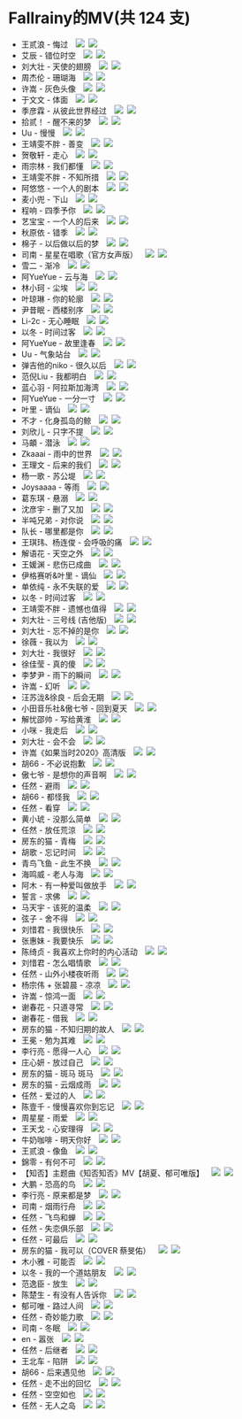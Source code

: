 # Fallrainy的MV(共 124 支)
- 王贰浪 - 悔过&emsp;[![](https://static.dingtalk.com/media/lALPJwKtwnCxTnIUIQ_33_20.png)](http://tools.201992.xyz/m3u8-play.html#https://raw.fastgit.org/nomeqc/my-mv/master/playlist/%E7%8E%8B%E8%B4%B0%E6%B5%AA%20-%20%E6%82%94%E8%BF%87.m3u8)&ensp;[![](https://static.dingtalk.com/media/lALPJxRxO6ipLPsUIQ_33_20.png)](https://raw.githubusercontent.com/nomeqc/my-mv/master/playlist/%E7%8E%8B%E8%B4%B0%E6%B5%AA%20-%20%E6%82%94%E8%BF%87.m3u8)
- 艾辰 - 错位时空&emsp;[![](https://static.dingtalk.com/media/lALPJwKtwnCxTnIUIQ_33_20.png)](http://tools.201992.xyz/m3u8-play.html#https://raw.fastgit.org/nomeqc/my-mv/master/playlist/%E8%89%BE%E8%BE%B0%20-%20%E9%94%99%E4%BD%8D%E6%97%B6%E7%A9%BA.m3u8)&ensp;[![](https://static.dingtalk.com/media/lALPJxRxO6ipLPsUIQ_33_20.png)](https://raw.githubusercontent.com/nomeqc/my-mv/master/playlist/%E8%89%BE%E8%BE%B0%20-%20%E9%94%99%E4%BD%8D%E6%97%B6%E7%A9%BA.m3u8)
- 刘大壮 - 天使的翅膀&emsp;[![](https://static.dingtalk.com/media/lALPJwKtwnCxTnIUIQ_33_20.png)](http://tools.201992.xyz/m3u8-play.html#https://raw.fastgit.org/nomeqc/my-mv/master/playlist/%E5%88%98%E5%A4%A7%E5%A3%AE%20-%20%E5%A4%A9%E4%BD%BF%E7%9A%84%E7%BF%85%E8%86%80.m3u8)&ensp;[![](https://static.dingtalk.com/media/lALPJxRxO6ipLPsUIQ_33_20.png)](https://raw.githubusercontent.com/nomeqc/my-mv/master/playlist/%E5%88%98%E5%A4%A7%E5%A3%AE%20-%20%E5%A4%A9%E4%BD%BF%E7%9A%84%E7%BF%85%E8%86%80.m3u8)
- 周杰伦 - 珊瑚海&emsp;[![](https://static.dingtalk.com/media/lALPJwKtwnCxTnIUIQ_33_20.png)](http://tools.201992.xyz/m3u8-play.html#https://raw.fastgit.org/nomeqc/my-mv/master/playlist/%E5%91%A8%E6%9D%B0%E4%BC%A6%20-%20%E7%8F%8A%E7%91%9A%E6%B5%B7.m3u8)&ensp;[![](https://static.dingtalk.com/media/lALPJxRxO6ipLPsUIQ_33_20.png)](https://raw.githubusercontent.com/nomeqc/my-mv/master/playlist/%E5%91%A8%E6%9D%B0%E4%BC%A6%20-%20%E7%8F%8A%E7%91%9A%E6%B5%B7.m3u8)
- 许嵩 - 灰色头像&emsp;[![](https://static.dingtalk.com/media/lALPJwKtwnCxTnIUIQ_33_20.png)](http://tools.201992.xyz/m3u8-play.html#https://raw.fastgit.org/nomeqc/my-mv/master/playlist/%E8%AE%B8%E5%B5%A9%20-%20%E7%81%B0%E8%89%B2%E5%A4%B4%E5%83%8F.m3u8)&ensp;[![](https://static.dingtalk.com/media/lALPJxRxO6ipLPsUIQ_33_20.png)](https://raw.githubusercontent.com/nomeqc/my-mv/master/playlist/%E8%AE%B8%E5%B5%A9%20-%20%E7%81%B0%E8%89%B2%E5%A4%B4%E5%83%8F.m3u8)
- 于文文 - 体面&emsp;[![](https://static.dingtalk.com/media/lALPJwKtwnCxTnIUIQ_33_20.png)](http://tools.201992.xyz/m3u8-play.html#https://raw.fastgit.org/nomeqc/my-mv/master/playlist/%E4%BA%8E%E6%96%87%E6%96%87%20-%20%E4%BD%93%E9%9D%A2.m3u8)&ensp;[![](https://static.dingtalk.com/media/lALPJxRxO6ipLPsUIQ_33_20.png)](https://raw.githubusercontent.com/nomeqc/my-mv/master/playlist/%E4%BA%8E%E6%96%87%E6%96%87%20-%20%E4%BD%93%E9%9D%A2.m3u8)
- 季彦霖 - 从彼此世界经过&emsp;[![](https://static.dingtalk.com/media/lALPJwKtwnCxTnIUIQ_33_20.png)](http://tools.201992.xyz/m3u8-play.html#https://raw.fastgit.org/nomeqc/my-mv/master/playlist/%E5%AD%A3%E5%BD%A6%E9%9C%96%20-%20%E4%BB%8E%E5%BD%BC%E6%AD%A4%E4%B8%96%E7%95%8C%E7%BB%8F%E8%BF%87.m3u8)&ensp;[![](https://static.dingtalk.com/media/lALPJxRxO6ipLPsUIQ_33_20.png)](https://raw.githubusercontent.com/nomeqc/my-mv/master/playlist/%E5%AD%A3%E5%BD%A6%E9%9C%96%20-%20%E4%BB%8E%E5%BD%BC%E6%AD%A4%E4%B8%96%E7%95%8C%E7%BB%8F%E8%BF%87.m3u8)
- 拾贰！ - 醒不来的梦&emsp;[![](https://static.dingtalk.com/media/lALPJwKtwnCxTnIUIQ_33_20.png)](http://tools.201992.xyz/m3u8-play.html#https://raw.fastgit.org/nomeqc/my-mv/master/playlist/%E6%8B%BE%E8%B4%B0%EF%BC%81%20-%20%E9%86%92%E4%B8%8D%E6%9D%A5%E7%9A%84%E6%A2%A6.m3u8)&ensp;[![](https://static.dingtalk.com/media/lALPJxRxO6ipLPsUIQ_33_20.png)](https://raw.githubusercontent.com/nomeqc/my-mv/master/playlist/%E6%8B%BE%E8%B4%B0%EF%BC%81%20-%20%E9%86%92%E4%B8%8D%E6%9D%A5%E7%9A%84%E6%A2%A6.m3u8)
- Uu - 慢慢&emsp;[![](https://static.dingtalk.com/media/lALPJwKtwnCxTnIUIQ_33_20.png)](http://tools.201992.xyz/m3u8-play.html#https://raw.fastgit.org/nomeqc/my-mv/master/playlist/Uu%20-%20%E6%85%A2%E6%85%A2.m3u8)&ensp;[![](https://static.dingtalk.com/media/lALPJxRxO6ipLPsUIQ_33_20.png)](https://raw.githubusercontent.com/nomeqc/my-mv/master/playlist/Uu%20-%20%E6%85%A2%E6%85%A2.m3u8)
- 王靖雯不胖 - 善变&emsp;[![](https://static.dingtalk.com/media/lALPJwKtwnCxTnIUIQ_33_20.png)](http://tools.201992.xyz/m3u8-play.html#https://raw.fastgit.org/nomeqc/my-mv/master/playlist/%E7%8E%8B%E9%9D%96%E9%9B%AF%E4%B8%8D%E8%83%96%20-%20%E5%96%84%E5%8F%98.m3u8)&ensp;[![](https://static.dingtalk.com/media/lALPJxRxO6ipLPsUIQ_33_20.png)](https://raw.githubusercontent.com/nomeqc/my-mv/master/playlist/%E7%8E%8B%E9%9D%96%E9%9B%AF%E4%B8%8D%E8%83%96%20-%20%E5%96%84%E5%8F%98.m3u8)
- 贺敬轩 - 走心&emsp;[![](https://static.dingtalk.com/media/lALPJwKtwnCxTnIUIQ_33_20.png)](http://tools.201992.xyz/m3u8-play.html#https://raw.fastgit.org/nomeqc/my-mv/master/playlist/%E8%B4%BA%E6%95%AC%E8%BD%A9%20-%20%E8%B5%B0%E5%BF%83.m3u8)&ensp;[![](https://static.dingtalk.com/media/lALPJxRxO6ipLPsUIQ_33_20.png)](https://raw.githubusercontent.com/nomeqc/my-mv/master/playlist/%E8%B4%BA%E6%95%AC%E8%BD%A9%20-%20%E8%B5%B0%E5%BF%83.m3u8)
- 雨宗林 - 我们都懂&emsp;[![](https://static.dingtalk.com/media/lALPJwKtwnCxTnIUIQ_33_20.png)](http://tools.201992.xyz/m3u8-play.html#https://raw.fastgit.org/nomeqc/my-mv/master/playlist/%E9%9B%A8%E5%AE%97%E6%9E%97%20-%20%E6%88%91%E4%BB%AC%E9%83%BD%E6%87%82.m3u8)&ensp;[![](https://static.dingtalk.com/media/lALPJxRxO6ipLPsUIQ_33_20.png)](https://raw.githubusercontent.com/nomeqc/my-mv/master/playlist/%E9%9B%A8%E5%AE%97%E6%9E%97%20-%20%E6%88%91%E4%BB%AC%E9%83%BD%E6%87%82.m3u8)
- 王靖雯不胖 - 不知所措&emsp;[![](https://static.dingtalk.com/media/lALPJwKtwnCxTnIUIQ_33_20.png)](http://tools.201992.xyz/m3u8-play.html#https://raw.fastgit.org/nomeqc/my-mv/master/playlist/%E7%8E%8B%E9%9D%96%E9%9B%AF%E4%B8%8D%E8%83%96%20-%20%E4%B8%8D%E7%9F%A5%E6%89%80%E6%8E%AA.m3u8)&ensp;[![](https://static.dingtalk.com/media/lALPJxRxO6ipLPsUIQ_33_20.png)](https://raw.githubusercontent.com/nomeqc/my-mv/master/playlist/%E7%8E%8B%E9%9D%96%E9%9B%AF%E4%B8%8D%E8%83%96%20-%20%E4%B8%8D%E7%9F%A5%E6%89%80%E6%8E%AA.m3u8)
- 阿悠悠 - 一个人的剧本&emsp;[![](https://static.dingtalk.com/media/lALPJwKtwnCxTnIUIQ_33_20.png)](http://tools.201992.xyz/m3u8-play.html#https://raw.fastgit.org/nomeqc/my-mv/master/playlist/%E9%98%BF%E6%82%A0%E6%82%A0%20-%20%E4%B8%80%E4%B8%AA%E4%BA%BA%E7%9A%84%E5%89%A7%E6%9C%AC.m3u8)&ensp;[![](https://static.dingtalk.com/media/lALPJxRxO6ipLPsUIQ_33_20.png)](https://raw.githubusercontent.com/nomeqc/my-mv/master/playlist/%E9%98%BF%E6%82%A0%E6%82%A0%20-%20%E4%B8%80%E4%B8%AA%E4%BA%BA%E7%9A%84%E5%89%A7%E6%9C%AC.m3u8)
- 麦小兜 - 下山&emsp;[![](https://static.dingtalk.com/media/lALPJwKtwnCxTnIUIQ_33_20.png)](http://tools.201992.xyz/m3u8-play.html#https://raw.fastgit.org/nomeqc/my-mv/master/playlist/%E9%BA%A6%E5%B0%8F%E5%85%9C%20-%20%E4%B8%8B%E5%B1%B1.m3u8)&ensp;[![](https://static.dingtalk.com/media/lALPJxRxO6ipLPsUIQ_33_20.png)](https://raw.githubusercontent.com/nomeqc/my-mv/master/playlist/%E9%BA%A6%E5%B0%8F%E5%85%9C%20-%20%E4%B8%8B%E5%B1%B1.m3u8)
- 程响 - 四季予你&emsp;[![](https://static.dingtalk.com/media/lALPJwKtwnCxTnIUIQ_33_20.png)](http://tools.201992.xyz/m3u8-play.html#https://raw.fastgit.org/nomeqc/my-mv/master/playlist/%E7%A8%8B%E5%93%8D%20-%20%E5%9B%9B%E5%AD%A3%E4%BA%88%E4%BD%A0.m3u8)&ensp;[![](https://static.dingtalk.com/media/lALPJxRxO6ipLPsUIQ_33_20.png)](https://raw.githubusercontent.com/nomeqc/my-mv/master/playlist/%E7%A8%8B%E5%93%8D%20-%20%E5%9B%9B%E5%AD%A3%E4%BA%88%E4%BD%A0.m3u8)
- 艺宝宝 - 一个人的后来&emsp;[![](https://static.dingtalk.com/media/lALPJwKtwnCxTnIUIQ_33_20.png)](http://tools.201992.xyz/m3u8-play.html#https://raw.fastgit.org/nomeqc/my-mv/master/playlist/%E8%89%BA%E5%AE%9D%E5%AE%9D%20-%20%E4%B8%80%E4%B8%AA%E4%BA%BA%E7%9A%84%E5%90%8E%E6%9D%A5.m3u8)&ensp;[![](https://static.dingtalk.com/media/lALPJxRxO6ipLPsUIQ_33_20.png)](https://raw.githubusercontent.com/nomeqc/my-mv/master/playlist/%E8%89%BA%E5%AE%9D%E5%AE%9D%20-%20%E4%B8%80%E4%B8%AA%E4%BA%BA%E7%9A%84%E5%90%8E%E6%9D%A5.m3u8)
- 秋原依 - 错季&emsp;[![](https://static.dingtalk.com/media/lALPJwKtwnCxTnIUIQ_33_20.png)](http://tools.201992.xyz/m3u8-play.html#https://raw.fastgit.org/nomeqc/my-mv/master/playlist/%E7%A7%8B%E5%8E%9F%E4%BE%9D%20-%20%E9%94%99%E5%AD%A3.m3u8)&ensp;[![](https://static.dingtalk.com/media/lALPJxRxO6ipLPsUIQ_33_20.png)](https://raw.githubusercontent.com/nomeqc/my-mv/master/playlist/%E7%A7%8B%E5%8E%9F%E4%BE%9D%20-%20%E9%94%99%E5%AD%A3.m3u8)
- 棉子 - 以后做以后的梦&emsp;[![](https://static.dingtalk.com/media/lALPJwKtwnCxTnIUIQ_33_20.png)](http://tools.201992.xyz/m3u8-play.html#https://raw.fastgit.org/nomeqc/my-mv/master/playlist/%E6%A3%89%E5%AD%90%20-%20%E4%BB%A5%E5%90%8E%E5%81%9A%E4%BB%A5%E5%90%8E%E7%9A%84%E6%A2%A6.m3u8)&ensp;[![](https://static.dingtalk.com/media/lALPJxRxO6ipLPsUIQ_33_20.png)](https://raw.githubusercontent.com/nomeqc/my-mv/master/playlist/%E6%A3%89%E5%AD%90%20-%20%E4%BB%A5%E5%90%8E%E5%81%9A%E4%BB%A5%E5%90%8E%E7%9A%84%E6%A2%A6.m3u8)
- 司南 - 星星在唱歌（官方女声版）&emsp;[![](https://static.dingtalk.com/media/lALPJwKtwnCxTnIUIQ_33_20.png)](http://tools.201992.xyz/m3u8-play.html#https://raw.fastgit.org/nomeqc/my-mv/master/playlist/%E5%8F%B8%E5%8D%97%20-%20%E6%98%9F%E6%98%9F%E5%9C%A8%E5%94%B1%E6%AD%8C%EF%BC%88%E5%AE%98%E6%96%B9%E5%A5%B3%E5%A3%B0%E7%89%88%EF%BC%89.m3u8)&ensp;[![](https://static.dingtalk.com/media/lALPJxRxO6ipLPsUIQ_33_20.png)](https://raw.githubusercontent.com/nomeqc/my-mv/master/playlist/%E5%8F%B8%E5%8D%97%20-%20%E6%98%9F%E6%98%9F%E5%9C%A8%E5%94%B1%E6%AD%8C%EF%BC%88%E5%AE%98%E6%96%B9%E5%A5%B3%E5%A3%B0%E7%89%88%EF%BC%89.m3u8)
- 雪二 - 渐冷&emsp;[![](https://static.dingtalk.com/media/lALPJwKtwnCxTnIUIQ_33_20.png)](http://tools.201992.xyz/m3u8-play.html#https://raw.fastgit.org/nomeqc/my-mv/master/playlist/%E9%9B%AA%E4%BA%8C%20-%20%E6%B8%90%E5%86%B7.m3u8)&ensp;[![](https://static.dingtalk.com/media/lALPJxRxO6ipLPsUIQ_33_20.png)](https://raw.githubusercontent.com/nomeqc/my-mv/master/playlist/%E9%9B%AA%E4%BA%8C%20-%20%E6%B8%90%E5%86%B7.m3u8)
- 阿YueYue - 云与海&emsp;[![](https://static.dingtalk.com/media/lALPJwKtwnCxTnIUIQ_33_20.png)](http://tools.201992.xyz/m3u8-play.html#https://raw.fastgit.org/nomeqc/my-mv/master/playlist/%E9%98%BFYueYue%20-%20%E4%BA%91%E4%B8%8E%E6%B5%B7.m3u8)&ensp;[![](https://static.dingtalk.com/media/lALPJxRxO6ipLPsUIQ_33_20.png)](https://raw.githubusercontent.com/nomeqc/my-mv/master/playlist/%E9%98%BFYueYue%20-%20%E4%BA%91%E4%B8%8E%E6%B5%B7.m3u8)
- 林小珂 - 尘埃&emsp;[![](https://static.dingtalk.com/media/lALPJwKtwnCxTnIUIQ_33_20.png)](http://tools.201992.xyz/m3u8-play.html#https://raw.fastgit.org/nomeqc/my-mv/master/playlist/%E6%9E%97%E5%B0%8F%E7%8F%82%20-%20%E5%B0%98%E5%9F%83.m3u8)&ensp;[![](https://static.dingtalk.com/media/lALPJxRxO6ipLPsUIQ_33_20.png)](https://raw.githubusercontent.com/nomeqc/my-mv/master/playlist/%E6%9E%97%E5%B0%8F%E7%8F%82%20-%20%E5%B0%98%E5%9F%83.m3u8)
- 叶琼琳 - 你的轮廓&emsp;[![](https://static.dingtalk.com/media/lALPJwKtwnCxTnIUIQ_33_20.png)](http://tools.201992.xyz/m3u8-play.html#https://raw.fastgit.org/nomeqc/my-mv/master/playlist/%E5%8F%B6%E7%90%BC%E7%90%B3%20-%20%E4%BD%A0%E7%9A%84%E8%BD%AE%E5%BB%93.m3u8)&ensp;[![](https://static.dingtalk.com/media/lALPJxRxO6ipLPsUIQ_33_20.png)](https://raw.githubusercontent.com/nomeqc/my-mv/master/playlist/%E5%8F%B6%E7%90%BC%E7%90%B3%20-%20%E4%BD%A0%E7%9A%84%E8%BD%AE%E5%BB%93.m3u8)
- 尹昔眠 - 西楼别序&emsp;[![](https://static.dingtalk.com/media/lALPJwKtwnCxTnIUIQ_33_20.png)](http://tools.201992.xyz/m3u8-play.html#https://raw.fastgit.org/nomeqc/my-mv/master/playlist/%E5%B0%B9%E6%98%94%E7%9C%A0%20-%20%E8%A5%BF%E6%A5%BC%E5%88%AB%E5%BA%8F.m3u8)&ensp;[![](https://static.dingtalk.com/media/lALPJxRxO6ipLPsUIQ_33_20.png)](https://raw.githubusercontent.com/nomeqc/my-mv/master/playlist/%E5%B0%B9%E6%98%94%E7%9C%A0%20-%20%E8%A5%BF%E6%A5%BC%E5%88%AB%E5%BA%8F.m3u8)
- Li-2c - 无心睡眠&emsp;[![](https://static.dingtalk.com/media/lALPJwKtwnCxTnIUIQ_33_20.png)](http://tools.201992.xyz/m3u8-play.html#https://raw.fastgit.org/nomeqc/my-mv/master/playlist/Li-2c%20-%20%E6%97%A0%E5%BF%83%E7%9D%A1%E7%9C%A0.m3u8)&ensp;[![](https://static.dingtalk.com/media/lALPJxRxO6ipLPsUIQ_33_20.png)](https://raw.githubusercontent.com/nomeqc/my-mv/master/playlist/Li-2c%20-%20%E6%97%A0%E5%BF%83%E7%9D%A1%E7%9C%A0.m3u8)
- 以冬 - 时间过客&emsp;[![](https://static.dingtalk.com/media/lALPJwKtwnCxTnIUIQ_33_20.png)](http://tools.201992.xyz/m3u8-play.html#https://raw.fastgit.org/nomeqc/my-mv/master/playlist/%E4%BB%A5%E5%86%AC%20-%20%E6%97%B6%E9%97%B4%E8%BF%87%E5%AE%A2.m3u8)&ensp;[![](https://static.dingtalk.com/media/lALPJxRxO6ipLPsUIQ_33_20.png)](https://raw.githubusercontent.com/nomeqc/my-mv/master/playlist/%E4%BB%A5%E5%86%AC%20-%20%E6%97%B6%E9%97%B4%E8%BF%87%E5%AE%A2.m3u8)
- 阿YueYue - 故里逢春&emsp;[![](https://static.dingtalk.com/media/lALPJwKtwnCxTnIUIQ_33_20.png)](http://tools.201992.xyz/m3u8-play.html#https://raw.fastgit.org/nomeqc/my-mv/master/playlist/%E9%98%BFYueYue%20-%20%E6%95%85%E9%87%8C%E9%80%A2%E6%98%A5.m3u8)&ensp;[![](https://static.dingtalk.com/media/lALPJxRxO6ipLPsUIQ_33_20.png)](https://raw.githubusercontent.com/nomeqc/my-mv/master/playlist/%E9%98%BFYueYue%20-%20%E6%95%85%E9%87%8C%E9%80%A2%E6%98%A5.m3u8)
- Uu - 气象站台&emsp;[![](https://static.dingtalk.com/media/lALPJwKtwnCxTnIUIQ_33_20.png)](http://tools.201992.xyz/m3u8-play.html#https://raw.fastgit.org/nomeqc/my-mv/master/playlist/Uu%20-%20%E6%B0%94%E8%B1%A1%E7%AB%99%E5%8F%B0.m3u8)&ensp;[![](https://static.dingtalk.com/media/lALPJxRxO6ipLPsUIQ_33_20.png)](https://raw.githubusercontent.com/nomeqc/my-mv/master/playlist/Uu%20-%20%E6%B0%94%E8%B1%A1%E7%AB%99%E5%8F%B0.m3u8)
- 弹吉他的niko - 很久以后&emsp;[![](https://static.dingtalk.com/media/lALPJwKtwnCxTnIUIQ_33_20.png)](http://tools.201992.xyz/m3u8-play.html#https://raw.fastgit.org/nomeqc/my-mv/master/playlist/%E5%BC%B9%E5%90%89%E4%BB%96%E7%9A%84niko%20-%20%E5%BE%88%E4%B9%85%E4%BB%A5%E5%90%8E.m3u8)&ensp;[![](https://static.dingtalk.com/media/lALPJxRxO6ipLPsUIQ_33_20.png)](https://raw.githubusercontent.com/nomeqc/my-mv/master/playlist/%E5%BC%B9%E5%90%89%E4%BB%96%E7%9A%84niko%20-%20%E5%BE%88%E4%B9%85%E4%BB%A5%E5%90%8E.m3u8)
- 范倪Liu - 我都明白&emsp;[![](https://static.dingtalk.com/media/lALPJwKtwnCxTnIUIQ_33_20.png)](http://tools.201992.xyz/m3u8-play.html#https://raw.fastgit.org/nomeqc/my-mv/master/playlist/%E8%8C%83%E5%80%AALiu%20-%20%E6%88%91%E9%83%BD%E6%98%8E%E7%99%BD.m3u8)&ensp;[![](https://static.dingtalk.com/media/lALPJxRxO6ipLPsUIQ_33_20.png)](https://raw.githubusercontent.com/nomeqc/my-mv/master/playlist/%E8%8C%83%E5%80%AALiu%20-%20%E6%88%91%E9%83%BD%E6%98%8E%E7%99%BD.m3u8)
- 蓝心羽 - 阿拉斯加海湾&emsp;[![](https://static.dingtalk.com/media/lALPJwKtwnCxTnIUIQ_33_20.png)](http://tools.201992.xyz/m3u8-play.html#https://raw.fastgit.org/nomeqc/my-mv/master/playlist/%E8%93%9D%E5%BF%83%E7%BE%BD%20-%20%E9%98%BF%E6%8B%89%E6%96%AF%E5%8A%A0%E6%B5%B7%E6%B9%BE.m3u8)&ensp;[![](https://static.dingtalk.com/media/lALPJxRxO6ipLPsUIQ_33_20.png)](https://raw.githubusercontent.com/nomeqc/my-mv/master/playlist/%E8%93%9D%E5%BF%83%E7%BE%BD%20-%20%E9%98%BF%E6%8B%89%E6%96%AF%E5%8A%A0%E6%B5%B7%E6%B9%BE.m3u8)
- 阿YueYue - 一分一寸&emsp;[![](https://static.dingtalk.com/media/lALPJwKtwnCxTnIUIQ_33_20.png)](http://tools.201992.xyz/m3u8-play.html#https://raw.fastgit.org/nomeqc/my-mv/master/playlist/%E9%98%BFYueYue%20-%20%E4%B8%80%E5%88%86%E4%B8%80%E5%AF%B8.m3u8)&ensp;[![](https://static.dingtalk.com/media/lALPJxRxO6ipLPsUIQ_33_20.png)](https://raw.githubusercontent.com/nomeqc/my-mv/master/playlist/%E9%98%BFYueYue%20-%20%E4%B8%80%E5%88%86%E4%B8%80%E5%AF%B8.m3u8)
- 叶里 - 谪仙&emsp;[![](https://static.dingtalk.com/media/lALPJwKtwnCxTnIUIQ_33_20.png)](http://tools.201992.xyz/m3u8-play.html#https://raw.fastgit.org/nomeqc/my-mv/master/playlist/%E5%8F%B6%E9%87%8C%20-%20%E8%B0%AA%E4%BB%99.m3u8)&ensp;[![](https://static.dingtalk.com/media/lALPJxRxO6ipLPsUIQ_33_20.png)](https://raw.githubusercontent.com/nomeqc/my-mv/master/playlist/%E5%8F%B6%E9%87%8C%20-%20%E8%B0%AA%E4%BB%99.m3u8)
- 不才 - 化身孤岛的鲸&emsp;[![](https://static.dingtalk.com/media/lALPJwKtwnCxTnIUIQ_33_20.png)](http://tools.201992.xyz/m3u8-play.html#https://raw.fastgit.org/nomeqc/my-mv/master/playlist/%E4%B8%8D%E6%89%8D%20-%20%E5%8C%96%E8%BA%AB%E5%AD%A4%E5%B2%9B%E7%9A%84%E9%B2%B8.m3u8)&ensp;[![](https://static.dingtalk.com/media/lALPJxRxO6ipLPsUIQ_33_20.png)](https://raw.githubusercontent.com/nomeqc/my-mv/master/playlist/%E4%B8%8D%E6%89%8D%20-%20%E5%8C%96%E8%BA%AB%E5%AD%A4%E5%B2%9B%E7%9A%84%E9%B2%B8.m3u8)
- 刘欣儿 - 只字不提&emsp;[![](https://static.dingtalk.com/media/lALPJwKtwnCxTnIUIQ_33_20.png)](http://tools.201992.xyz/m3u8-play.html#https://raw.fastgit.org/nomeqc/my-mv/master/playlist/%E5%88%98%E6%AC%A3%E5%84%BF%20-%20%E5%8F%AA%E5%AD%97%E4%B8%8D%E6%8F%90.m3u8)&ensp;[![](https://static.dingtalk.com/media/lALPJxRxO6ipLPsUIQ_33_20.png)](https://raw.githubusercontent.com/nomeqc/my-mv/master/playlist/%E5%88%98%E6%AC%A3%E5%84%BF%20-%20%E5%8F%AA%E5%AD%97%E4%B8%8D%E6%8F%90.m3u8)
- 马頔 - 潜泳&emsp;[![](https://static.dingtalk.com/media/lALPJwKtwnCxTnIUIQ_33_20.png)](http://tools.201992.xyz/m3u8-play.html#https://raw.fastgit.org/nomeqc/my-mv/master/playlist/%E9%A9%AC%E9%A0%94%20-%20%E6%BD%9C%E6%B3%B3.m3u8)&ensp;[![](https://static.dingtalk.com/media/lALPJxRxO6ipLPsUIQ_33_20.png)](https://raw.githubusercontent.com/nomeqc/my-mv/master/playlist/%E9%A9%AC%E9%A0%94%20-%20%E6%BD%9C%E6%B3%B3.m3u8)
- Zkaaai - 雨中的世界&emsp;[![](https://static.dingtalk.com/media/lALPJwKtwnCxTnIUIQ_33_20.png)](http://tools.201992.xyz/m3u8-play.html#https://raw.fastgit.org/nomeqc/my-mv/master/playlist/Zkaaai%20-%20%E9%9B%A8%E4%B8%AD%E7%9A%84%E4%B8%96%E7%95%8C.m3u8)&ensp;[![](https://static.dingtalk.com/media/lALPJxRxO6ipLPsUIQ_33_20.png)](https://raw.githubusercontent.com/nomeqc/my-mv/master/playlist/Zkaaai%20-%20%E9%9B%A8%E4%B8%AD%E7%9A%84%E4%B8%96%E7%95%8C.m3u8)
- 王理文 - 后来的我们&emsp;[![](https://static.dingtalk.com/media/lALPJwKtwnCxTnIUIQ_33_20.png)](http://tools.201992.xyz/m3u8-play.html#https://raw.fastgit.org/nomeqc/my-mv/master/playlist/%E7%8E%8B%E7%90%86%E6%96%87%20-%20%E5%90%8E%E6%9D%A5%E7%9A%84%E6%88%91%E4%BB%AC.m3u8)&ensp;[![](https://static.dingtalk.com/media/lALPJxRxO6ipLPsUIQ_33_20.png)](https://raw.githubusercontent.com/nomeqc/my-mv/master/playlist/%E7%8E%8B%E7%90%86%E6%96%87%20-%20%E5%90%8E%E6%9D%A5%E7%9A%84%E6%88%91%E4%BB%AC.m3u8)
- 杨一歌 - 苏公堤&emsp;[![](https://static.dingtalk.com/media/lALPJwKtwnCxTnIUIQ_33_20.png)](http://tools.201992.xyz/m3u8-play.html#https://raw.fastgit.org/nomeqc/my-mv/master/playlist/%E6%9D%A8%E4%B8%80%E6%AD%8C%20-%20%E8%8B%8F%E5%85%AC%E5%A0%A4.m3u8)&ensp;[![](https://static.dingtalk.com/media/lALPJxRxO6ipLPsUIQ_33_20.png)](https://raw.githubusercontent.com/nomeqc/my-mv/master/playlist/%E6%9D%A8%E4%B8%80%E6%AD%8C%20-%20%E8%8B%8F%E5%85%AC%E5%A0%A4.m3u8)
- Joysaaaa - 等雨&emsp;[![](https://static.dingtalk.com/media/lALPJwKtwnCxTnIUIQ_33_20.png)](http://tools.201992.xyz/m3u8-play.html#https://raw.fastgit.org/nomeqc/my-mv/master/playlist/Joysaaaa%20-%20%E7%AD%89%E9%9B%A8.m3u8)&ensp;[![](https://static.dingtalk.com/media/lALPJxRxO6ipLPsUIQ_33_20.png)](https://raw.githubusercontent.com/nomeqc/my-mv/master/playlist/Joysaaaa%20-%20%E7%AD%89%E9%9B%A8.m3u8)
- 葛东琪 - 悬溺&emsp;[![](https://static.dingtalk.com/media/lALPJwKtwnCxTnIUIQ_33_20.png)](http://tools.201992.xyz/m3u8-play.html#https://raw.fastgit.org/nomeqc/my-mv/master/playlist/%E8%91%9B%E4%B8%9C%E7%90%AA%20-%20%E6%82%AC%E6%BA%BA.m3u8)&ensp;[![](https://static.dingtalk.com/media/lALPJxRxO6ipLPsUIQ_33_20.png)](https://raw.githubusercontent.com/nomeqc/my-mv/master/playlist/%E8%91%9B%E4%B8%9C%E7%90%AA%20-%20%E6%82%AC%E6%BA%BA.m3u8)
- 沈彦宇 - 删了又加&emsp;[![](https://static.dingtalk.com/media/lALPJwKtwnCxTnIUIQ_33_20.png)](http://tools.201992.xyz/m3u8-play.html#https://raw.fastgit.org/nomeqc/my-mv/master/playlist/%E6%B2%88%E5%BD%A6%E5%AE%87%20-%20%E5%88%A0%E4%BA%86%E5%8F%88%E5%8A%A0.m3u8)&ensp;[![](https://static.dingtalk.com/media/lALPJxRxO6ipLPsUIQ_33_20.png)](https://raw.githubusercontent.com/nomeqc/my-mv/master/playlist/%E6%B2%88%E5%BD%A6%E5%AE%87%20-%20%E5%88%A0%E4%BA%86%E5%8F%88%E5%8A%A0.m3u8)
- 半吨兄弟 - 对你说&emsp;[![](https://static.dingtalk.com/media/lALPJwKtwnCxTnIUIQ_33_20.png)](http://tools.201992.xyz/m3u8-play.html#https://raw.fastgit.org/nomeqc/my-mv/master/playlist/%E5%8D%8A%E5%90%A8%E5%85%84%E5%BC%9F%20-%20%E5%AF%B9%E4%BD%A0%E8%AF%B4.m3u8)&ensp;[![](https://static.dingtalk.com/media/lALPJxRxO6ipLPsUIQ_33_20.png)](https://raw.githubusercontent.com/nomeqc/my-mv/master/playlist/%E5%8D%8A%E5%90%A8%E5%85%84%E5%BC%9F%20-%20%E5%AF%B9%E4%BD%A0%E8%AF%B4.m3u8)
- 队长 - 哪里都是你&emsp;[![](https://static.dingtalk.com/media/lALPJwKtwnCxTnIUIQ_33_20.png)](http://tools.201992.xyz/m3u8-play.html#https://raw.fastgit.org/nomeqc/my-mv/master/playlist/%E9%98%9F%E9%95%BF%20-%20%E5%93%AA%E9%87%8C%E9%83%BD%E6%98%AF%E4%BD%A0.m3u8)&ensp;[![](https://static.dingtalk.com/media/lALPJxRxO6ipLPsUIQ_33_20.png)](https://raw.githubusercontent.com/nomeqc/my-mv/master/playlist/%E9%98%9F%E9%95%BF%20-%20%E5%93%AA%E9%87%8C%E9%83%BD%E6%98%AF%E4%BD%A0.m3u8)
- 王琪玮、杨连俊 - 会呼吸的痛&emsp;[![](https://static.dingtalk.com/media/lALPJwKtwnCxTnIUIQ_33_20.png)](http://tools.201992.xyz/m3u8-play.html#https://raw.fastgit.org/nomeqc/my-mv/master/playlist/%E7%8E%8B%E7%90%AA%E7%8E%AE%E3%80%81%E6%9D%A8%E8%BF%9E%E4%BF%8A%20-%20%E4%BC%9A%E5%91%BC%E5%90%B8%E7%9A%84%E7%97%9B.m3u8)&ensp;[![](https://static.dingtalk.com/media/lALPJxRxO6ipLPsUIQ_33_20.png)](https://raw.githubusercontent.com/nomeqc/my-mv/master/playlist/%E7%8E%8B%E7%90%AA%E7%8E%AE%E3%80%81%E6%9D%A8%E8%BF%9E%E4%BF%8A%20-%20%E4%BC%9A%E5%91%BC%E5%90%B8%E7%9A%84%E7%97%9B.m3u8)
- 解语花 - 天空之外&emsp;[![](https://static.dingtalk.com/media/lALPJwKtwnCxTnIUIQ_33_20.png)](http://tools.201992.xyz/m3u8-play.html#https://raw.fastgit.org/nomeqc/my-mv/master/playlist/%E8%A7%A3%E8%AF%AD%E8%8A%B1%20-%20%E5%A4%A9%E7%A9%BA%E4%B9%8B%E5%A4%96.m3u8)&ensp;[![](https://static.dingtalk.com/media/lALPJxRxO6ipLPsUIQ_33_20.png)](https://raw.githubusercontent.com/nomeqc/my-mv/master/playlist/%E8%A7%A3%E8%AF%AD%E8%8A%B1%20-%20%E5%A4%A9%E7%A9%BA%E4%B9%8B%E5%A4%96.m3u8)
- 王媛渊 - 悲伤已成曲&emsp;[![](https://static.dingtalk.com/media/lALPJwKtwnCxTnIUIQ_33_20.png)](http://tools.201992.xyz/m3u8-play.html#https://raw.fastgit.org/nomeqc/my-mv/master/playlist/%E7%8E%8B%E5%AA%9B%E6%B8%8A%20-%20%E6%82%B2%E4%BC%A4%E5%B7%B2%E6%88%90%E6%9B%B2.m3u8)&ensp;[![](https://static.dingtalk.com/media/lALPJxRxO6ipLPsUIQ_33_20.png)](https://raw.githubusercontent.com/nomeqc/my-mv/master/playlist/%E7%8E%8B%E5%AA%9B%E6%B8%8A%20-%20%E6%82%B2%E4%BC%A4%E5%B7%B2%E6%88%90%E6%9B%B2.m3u8)
- 伊格赛听&叶里 - 谪仙&emsp;[![](https://static.dingtalk.com/media/lALPJwKtwnCxTnIUIQ_33_20.png)](http://tools.201992.xyz/m3u8-play.html#https://raw.fastgit.org/nomeqc/my-mv/master/playlist/%E4%BC%8A%E6%A0%BC%E8%B5%9B%E5%90%AC&%E5%8F%B6%E9%87%8C%20-%20%E8%B0%AA%E4%BB%99.m3u8)&ensp;[![](https://static.dingtalk.com/media/lALPJxRxO6ipLPsUIQ_33_20.png)](https://raw.githubusercontent.com/nomeqc/my-mv/master/playlist/%E4%BC%8A%E6%A0%BC%E8%B5%9B%E5%90%AC&%E5%8F%B6%E9%87%8C%20-%20%E8%B0%AA%E4%BB%99.m3u8)
- 单依纯 - 永不失联的爱&emsp;[![](https://static.dingtalk.com/media/lALPJwKtwnCxTnIUIQ_33_20.png)](http://tools.201992.xyz/m3u8-play.html#https://raw.fastgit.org/nomeqc/my-mv/master/playlist/%E5%8D%95%E4%BE%9D%E7%BA%AF%20-%20%E6%B0%B8%E4%B8%8D%E5%A4%B1%E8%81%94%E7%9A%84%E7%88%B1.m3u8)&ensp;[![](https://static.dingtalk.com/media/lALPJxRxO6ipLPsUIQ_33_20.png)](https://raw.githubusercontent.com/nomeqc/my-mv/master/playlist/%E5%8D%95%E4%BE%9D%E7%BA%AF%20-%20%E6%B0%B8%E4%B8%8D%E5%A4%B1%E8%81%94%E7%9A%84%E7%88%B1.m3u8)
- 以冬  - 时间过客&emsp;[![](https://static.dingtalk.com/media/lALPJwKtwnCxTnIUIQ_33_20.png)](http://tools.201992.xyz/m3u8-play.html#https://raw.fastgit.org/nomeqc/my-mv/master/playlist/%E4%BB%A5%E5%86%AC%20%20-%20%E6%97%B6%E9%97%B4%E8%BF%87%E5%AE%A2.m3u8)&ensp;[![](https://static.dingtalk.com/media/lALPJxRxO6ipLPsUIQ_33_20.png)](https://raw.githubusercontent.com/nomeqc/my-mv/master/playlist/%E4%BB%A5%E5%86%AC%20%20-%20%E6%97%B6%E9%97%B4%E8%BF%87%E5%AE%A2.m3u8)
- 王靖雯不胖 - 遗憾也值得&emsp;[![](https://static.dingtalk.com/media/lALPJwKtwnCxTnIUIQ_33_20.png)](http://tools.201992.xyz/m3u8-play.html#https://raw.fastgit.org/nomeqc/my-mv/master/playlist/%E7%8E%8B%E9%9D%96%E9%9B%AF%E4%B8%8D%E8%83%96%20-%20%E9%81%97%E6%86%BE%E4%B9%9F%E5%80%BC%E5%BE%97.m3u8)&ensp;[![](https://static.dingtalk.com/media/lALPJxRxO6ipLPsUIQ_33_20.png)](https://raw.githubusercontent.com/nomeqc/my-mv/master/playlist/%E7%8E%8B%E9%9D%96%E9%9B%AF%E4%B8%8D%E8%83%96%20-%20%E9%81%97%E6%86%BE%E4%B9%9F%E5%80%BC%E5%BE%97.m3u8)
- 刘大壮 - 三号线 (吉他版)&emsp;[![](https://static.dingtalk.com/media/lALPJwKtwnCxTnIUIQ_33_20.png)](http://tools.201992.xyz/m3u8-play.html#https://raw.fastgit.org/nomeqc/my-mv/master/playlist/%E5%88%98%E5%A4%A7%E5%A3%AE%20-%20%E4%B8%89%E5%8F%B7%E7%BA%BF%20(%E5%90%89%E4%BB%96%E7%89%88).m3u8)&ensp;[![](https://static.dingtalk.com/media/lALPJxRxO6ipLPsUIQ_33_20.png)](https://raw.githubusercontent.com/nomeqc/my-mv/master/playlist/%E5%88%98%E5%A4%A7%E5%A3%AE%20-%20%E4%B8%89%E5%8F%B7%E7%BA%BF%20(%E5%90%89%E4%BB%96%E7%89%88).m3u8)
- 刘大壮 - 忘不掉的是你&emsp;[![](https://static.dingtalk.com/media/lALPJwKtwnCxTnIUIQ_33_20.png)](http://tools.201992.xyz/m3u8-play.html#https://raw.fastgit.org/nomeqc/my-mv/master/playlist/%E5%88%98%E5%A4%A7%E5%A3%AE%20-%20%E5%BF%98%E4%B8%8D%E6%8E%89%E7%9A%84%E6%98%AF%E4%BD%A0.m3u8)&ensp;[![](https://static.dingtalk.com/media/lALPJxRxO6ipLPsUIQ_33_20.png)](https://raw.githubusercontent.com/nomeqc/my-mv/master/playlist/%E5%88%98%E5%A4%A7%E5%A3%AE%20-%20%E5%BF%98%E4%B8%8D%E6%8E%89%E7%9A%84%E6%98%AF%E4%BD%A0.m3u8)
- 徐薇 - 我以为&emsp;[![](https://static.dingtalk.com/media/lALPJwKtwnCxTnIUIQ_33_20.png)](http://tools.201992.xyz/m3u8-play.html#https://raw.fastgit.org/nomeqc/my-mv/master/playlist/%E5%BE%90%E8%96%87%20-%20%E6%88%91%E4%BB%A5%E4%B8%BA.m3u8)&ensp;[![](https://static.dingtalk.com/media/lALPJxRxO6ipLPsUIQ_33_20.png)](https://raw.githubusercontent.com/nomeqc/my-mv/master/playlist/%E5%BE%90%E8%96%87%20-%20%E6%88%91%E4%BB%A5%E4%B8%BA.m3u8)
- 刘大壮 - 我很好&emsp;[![](https://static.dingtalk.com/media/lALPJwKtwnCxTnIUIQ_33_20.png)](http://tools.201992.xyz/m3u8-play.html#https://raw.fastgit.org/nomeqc/my-mv/master/playlist/%E5%88%98%E5%A4%A7%E5%A3%AE%20-%20%E6%88%91%E5%BE%88%E5%A5%BD.m3u8)&ensp;[![](https://static.dingtalk.com/media/lALPJxRxO6ipLPsUIQ_33_20.png)](https://raw.githubusercontent.com/nomeqc/my-mv/master/playlist/%E5%88%98%E5%A4%A7%E5%A3%AE%20-%20%E6%88%91%E5%BE%88%E5%A5%BD.m3u8)
- 徐佳莹 - 真的傻&emsp;[![](https://static.dingtalk.com/media/lALPJwKtwnCxTnIUIQ_33_20.png)](http://tools.201992.xyz/m3u8-play.html#https://raw.fastgit.org/nomeqc/my-mv/master/playlist/%E5%BE%90%E4%BD%B3%E8%8E%B9%20-%20%E7%9C%9F%E7%9A%84%E5%82%BB.m3u8)&ensp;[![](https://static.dingtalk.com/media/lALPJxRxO6ipLPsUIQ_33_20.png)](https://raw.githubusercontent.com/nomeqc/my-mv/master/playlist/%E5%BE%90%E4%BD%B3%E8%8E%B9%20-%20%E7%9C%9F%E7%9A%84%E5%82%BB.m3u8)
- 李梦尹 - 雨下的瞬间&emsp;[![](https://static.dingtalk.com/media/lALPJwKtwnCxTnIUIQ_33_20.png)](http://tools.201992.xyz/m3u8-play.html#https://raw.fastgit.org/nomeqc/my-mv/master/playlist/%E6%9D%8E%E6%A2%A6%E5%B0%B9%20-%20%E9%9B%A8%E4%B8%8B%E7%9A%84%E7%9E%AC%E9%97%B4.m3u8)&ensp;[![](https://static.dingtalk.com/media/lALPJxRxO6ipLPsUIQ_33_20.png)](https://raw.githubusercontent.com/nomeqc/my-mv/master/playlist/%E6%9D%8E%E6%A2%A6%E5%B0%B9%20-%20%E9%9B%A8%E4%B8%8B%E7%9A%84%E7%9E%AC%E9%97%B4.m3u8)
- 许嵩 - 幻听&emsp;[![](https://static.dingtalk.com/media/lALPJwKtwnCxTnIUIQ_33_20.png)](http://tools.201992.xyz/m3u8-play.html#https://raw.fastgit.org/nomeqc/my-mv/master/playlist/%E8%AE%B8%E5%B5%A9%20-%20%E5%B9%BB%E5%90%AC.m3u8)&ensp;[![](https://static.dingtalk.com/media/lALPJxRxO6ipLPsUIQ_33_20.png)](https://raw.githubusercontent.com/nomeqc/my-mv/master/playlist/%E8%AE%B8%E5%B5%A9%20-%20%E5%B9%BB%E5%90%AC.m3u8)
- 汪苏泷&徐良 - 后会无期&emsp;[![](https://static.dingtalk.com/media/lALPJwKtwnCxTnIUIQ_33_20.png)](http://tools.201992.xyz/m3u8-play.html#https://raw.fastgit.org/nomeqc/my-mv/master/playlist/%E6%B1%AA%E8%8B%8F%E6%B3%B7&%E5%BE%90%E8%89%AF%20-%20%E5%90%8E%E4%BC%9A%E6%97%A0%E6%9C%9F.m3u8)&ensp;[![](https://static.dingtalk.com/media/lALPJxRxO6ipLPsUIQ_33_20.png)](https://raw.githubusercontent.com/nomeqc/my-mv/master/playlist/%E6%B1%AA%E8%8B%8F%E6%B3%B7&%E5%BE%90%E8%89%AF%20-%20%E5%90%8E%E4%BC%9A%E6%97%A0%E6%9C%9F.m3u8)
- 小田音乐社&傲七爷 - 回到夏天&emsp;[![](https://static.dingtalk.com/media/lALPJwKtwnCxTnIUIQ_33_20.png)](http://tools.201992.xyz/m3u8-play.html#https://raw.fastgit.org/nomeqc/my-mv/master/playlist/%E5%B0%8F%E7%94%B0%E9%9F%B3%E4%B9%90%E7%A4%BE&%E5%82%B2%E4%B8%83%E7%88%B7%20-%20%E5%9B%9E%E5%88%B0%E5%A4%8F%E5%A4%A9.m3u8)&ensp;[![](https://static.dingtalk.com/media/lALPJxRxO6ipLPsUIQ_33_20.png)](https://raw.githubusercontent.com/nomeqc/my-mv/master/playlist/%E5%B0%8F%E7%94%B0%E9%9F%B3%E4%B9%90%E7%A4%BE&%E5%82%B2%E4%B8%83%E7%88%B7%20-%20%E5%9B%9E%E5%88%B0%E5%A4%8F%E5%A4%A9.m3u8)
- 解忧邵帅 - 写给黄淮&emsp;[![](https://static.dingtalk.com/media/lALPJwKtwnCxTnIUIQ_33_20.png)](http://tools.201992.xyz/m3u8-play.html#https://raw.fastgit.org/nomeqc/my-mv/master/playlist/%E8%A7%A3%E5%BF%A7%E9%82%B5%E5%B8%85%20-%20%E5%86%99%E7%BB%99%E9%BB%84%E6%B7%AE.m3u8)&ensp;[![](https://static.dingtalk.com/media/lALPJxRxO6ipLPsUIQ_33_20.png)](https://raw.githubusercontent.com/nomeqc/my-mv/master/playlist/%E8%A7%A3%E5%BF%A7%E9%82%B5%E5%B8%85%20-%20%E5%86%99%E7%BB%99%E9%BB%84%E6%B7%AE.m3u8)
- 小咪 - 我走后&emsp;[![](https://static.dingtalk.com/media/lALPJwKtwnCxTnIUIQ_33_20.png)](http://tools.201992.xyz/m3u8-play.html#https://raw.fastgit.org/nomeqc/my-mv/master/playlist/%E5%B0%8F%E5%92%AA%20-%20%E6%88%91%E8%B5%B0%E5%90%8E.m3u8)&ensp;[![](https://static.dingtalk.com/media/lALPJxRxO6ipLPsUIQ_33_20.png)](https://raw.githubusercontent.com/nomeqc/my-mv/master/playlist/%E5%B0%8F%E5%92%AA%20-%20%E6%88%91%E8%B5%B0%E5%90%8E.m3u8)
- 刘大壮 - 会不会&emsp;[![](https://static.dingtalk.com/media/lALPJwKtwnCxTnIUIQ_33_20.png)](http://tools.201992.xyz/m3u8-play.html#https://raw.fastgit.org/nomeqc/my-mv/master/playlist/%E5%88%98%E5%A4%A7%E5%A3%AE%20-%20%E4%BC%9A%E4%B8%8D%E4%BC%9A.m3u8)&ensp;[![](https://static.dingtalk.com/media/lALPJxRxO6ipLPsUIQ_33_20.png)](https://raw.githubusercontent.com/nomeqc/my-mv/master/playlist/%E5%88%98%E5%A4%A7%E5%A3%AE%20-%20%E4%BC%9A%E4%B8%8D%E4%BC%9A.m3u8)
- 许嵩《如果当时2020》高清版&emsp;[![](https://static.dingtalk.com/media/lALPJwKtwnCxTnIUIQ_33_20.png)](http://tools.201992.xyz/m3u8-play.html#https://raw.fastgit.org/nomeqc/my-mv/master/playlist/%E8%AE%B8%E5%B5%A9%E3%80%8A%E5%A6%82%E6%9E%9C%E5%BD%93%E6%97%B62020%E3%80%8B%E9%AB%98%E6%B8%85%E7%89%88.m3u8)&ensp;[![](https://static.dingtalk.com/media/lALPJxRxO6ipLPsUIQ_33_20.png)](https://raw.githubusercontent.com/nomeqc/my-mv/master/playlist/%E8%AE%B8%E5%B5%A9%E3%80%8A%E5%A6%82%E6%9E%9C%E5%BD%93%E6%97%B62020%E3%80%8B%E9%AB%98%E6%B8%85%E7%89%88.m3u8)
- 胡66 - 不必说抱歉&emsp;[![](https://static.dingtalk.com/media/lALPJwKtwnCxTnIUIQ_33_20.png)](http://tools.201992.xyz/m3u8-play.html#https://raw.fastgit.org/nomeqc/my-mv/master/playlist/%E8%83%A166%20-%20%E4%B8%8D%E5%BF%85%E8%AF%B4%E6%8A%B1%E6%AD%89.m3u8)&ensp;[![](https://static.dingtalk.com/media/lALPJxRxO6ipLPsUIQ_33_20.png)](https://raw.githubusercontent.com/nomeqc/my-mv/master/playlist/%E8%83%A166%20-%20%E4%B8%8D%E5%BF%85%E8%AF%B4%E6%8A%B1%E6%AD%89.m3u8)
- 傲七爷 - 是想你的声音啊&emsp;[![](https://static.dingtalk.com/media/lALPJwKtwnCxTnIUIQ_33_20.png)](http://tools.201992.xyz/m3u8-play.html#https://raw.fastgit.org/nomeqc/my-mv/master/playlist/%E5%82%B2%E4%B8%83%E7%88%B7%20-%20%E6%98%AF%E6%83%B3%E4%BD%A0%E7%9A%84%E5%A3%B0%E9%9F%B3%E5%95%8A.m3u8)&ensp;[![](https://static.dingtalk.com/media/lALPJxRxO6ipLPsUIQ_33_20.png)](https://raw.githubusercontent.com/nomeqc/my-mv/master/playlist/%E5%82%B2%E4%B8%83%E7%88%B7%20-%20%E6%98%AF%E6%83%B3%E4%BD%A0%E7%9A%84%E5%A3%B0%E9%9F%B3%E5%95%8A.m3u8)
- 任然 - 避雨&emsp;[![](https://static.dingtalk.com/media/lALPJwKtwnCxTnIUIQ_33_20.png)](http://tools.201992.xyz/m3u8-play.html#https://raw.fastgit.org/nomeqc/my-mv/master/playlist/%E4%BB%BB%E7%84%B6%20-%20%E9%81%BF%E9%9B%A8.m3u8)&ensp;[![](https://static.dingtalk.com/media/lALPJxRxO6ipLPsUIQ_33_20.png)](https://raw.githubusercontent.com/nomeqc/my-mv/master/playlist/%E4%BB%BB%E7%84%B6%20-%20%E9%81%BF%E9%9B%A8.m3u8)
- 胡66 - 都怪我&emsp;[![](https://static.dingtalk.com/media/lALPJwKtwnCxTnIUIQ_33_20.png)](http://tools.201992.xyz/m3u8-play.html#https://raw.fastgit.org/nomeqc/my-mv/master/playlist/%E8%83%A166%20-%20%E9%83%BD%E6%80%AA%E6%88%91.m3u8)&ensp;[![](https://static.dingtalk.com/media/lALPJxRxO6ipLPsUIQ_33_20.png)](https://raw.githubusercontent.com/nomeqc/my-mv/master/playlist/%E8%83%A166%20-%20%E9%83%BD%E6%80%AA%E6%88%91.m3u8)
- 任然 - 看穿&emsp;[![](https://static.dingtalk.com/media/lALPJwKtwnCxTnIUIQ_33_20.png)](http://tools.201992.xyz/m3u8-play.html#https://raw.fastgit.org/nomeqc/my-mv/master/playlist/%E4%BB%BB%E7%84%B6%20-%20%E7%9C%8B%E7%A9%BF.m3u8)&ensp;[![](https://static.dingtalk.com/media/lALPJxRxO6ipLPsUIQ_33_20.png)](https://raw.githubusercontent.com/nomeqc/my-mv/master/playlist/%E4%BB%BB%E7%84%B6%20-%20%E7%9C%8B%E7%A9%BF.m3u8)
- 黄小琥 - 没那么简单&emsp;[![](https://static.dingtalk.com/media/lALPJwKtwnCxTnIUIQ_33_20.png)](http://tools.201992.xyz/m3u8-play.html#https://raw.fastgit.org/nomeqc/my-mv/master/playlist/%E9%BB%84%E5%B0%8F%E7%90%A5%20-%20%E6%B2%A1%E9%82%A3%E4%B9%88%E7%AE%80%E5%8D%95.m3u8)&ensp;[![](https://static.dingtalk.com/media/lALPJxRxO6ipLPsUIQ_33_20.png)](https://raw.githubusercontent.com/nomeqc/my-mv/master/playlist/%E9%BB%84%E5%B0%8F%E7%90%A5%20-%20%E6%B2%A1%E9%82%A3%E4%B9%88%E7%AE%80%E5%8D%95.m3u8)
- 任然 - 放任荒涼&emsp;[![](https://static.dingtalk.com/media/lALPJwKtwnCxTnIUIQ_33_20.png)](http://tools.201992.xyz/m3u8-play.html#https://raw.fastgit.org/nomeqc/my-mv/master/playlist/%E4%BB%BB%E7%84%B6%20-%20%E6%94%BE%E4%BB%BB%E8%8D%92%E6%B6%BC.m3u8)&ensp;[![](https://static.dingtalk.com/media/lALPJxRxO6ipLPsUIQ_33_20.png)](https://raw.githubusercontent.com/nomeqc/my-mv/master/playlist/%E4%BB%BB%E7%84%B6%20-%20%E6%94%BE%E4%BB%BB%E8%8D%92%E6%B6%BC.m3u8)
- 房东的猫 - 青梅&emsp;[![](https://static.dingtalk.com/media/lALPJwKtwnCxTnIUIQ_33_20.png)](http://tools.201992.xyz/m3u8-play.html#https://raw.fastgit.org/nomeqc/my-mv/master/playlist/%E6%88%BF%E4%B8%9C%E7%9A%84%E7%8C%AB%20-%20%E9%9D%92%E6%A2%85.m3u8)&ensp;[![](https://static.dingtalk.com/media/lALPJxRxO6ipLPsUIQ_33_20.png)](https://raw.githubusercontent.com/nomeqc/my-mv/master/playlist/%E6%88%BF%E4%B8%9C%E7%9A%84%E7%8C%AB%20-%20%E9%9D%92%E6%A2%85.m3u8)
- 胡歌 - 忘记时间&emsp;[![](https://static.dingtalk.com/media/lALPJwKtwnCxTnIUIQ_33_20.png)](http://tools.201992.xyz/m3u8-play.html#https://raw.fastgit.org/nomeqc/my-mv/master/playlist/%E8%83%A1%E6%AD%8C%20-%20%E5%BF%98%E8%AE%B0%E6%97%B6%E9%97%B4.m3u8)&ensp;[![](https://static.dingtalk.com/media/lALPJxRxO6ipLPsUIQ_33_20.png)](https://raw.githubusercontent.com/nomeqc/my-mv/master/playlist/%E8%83%A1%E6%AD%8C%20-%20%E5%BF%98%E8%AE%B0%E6%97%B6%E9%97%B4.m3u8)
- 青鸟飞鱼 - 此生不换&emsp;[![](https://static.dingtalk.com/media/lALPJwKtwnCxTnIUIQ_33_20.png)](http://tools.201992.xyz/m3u8-play.html#https://raw.fastgit.org/nomeqc/my-mv/master/playlist/%E9%9D%92%E9%B8%9F%E9%A3%9E%E9%B1%BC%20-%20%E6%AD%A4%E7%94%9F%E4%B8%8D%E6%8D%A2.m3u8)&ensp;[![](https://static.dingtalk.com/media/lALPJxRxO6ipLPsUIQ_33_20.png)](https://raw.githubusercontent.com/nomeqc/my-mv/master/playlist/%E9%9D%92%E9%B8%9F%E9%A3%9E%E9%B1%BC%20-%20%E6%AD%A4%E7%94%9F%E4%B8%8D%E6%8D%A2.m3u8)
- 海鸣威 - 老人与海&emsp;[![](https://static.dingtalk.com/media/lALPJwKtwnCxTnIUIQ_33_20.png)](http://tools.201992.xyz/m3u8-play.html#https://raw.fastgit.org/nomeqc/my-mv/master/playlist/%E6%B5%B7%E9%B8%A3%E5%A8%81%20-%20%E8%80%81%E4%BA%BA%E4%B8%8E%E6%B5%B7.m3u8)&ensp;[![](https://static.dingtalk.com/media/lALPJxRxO6ipLPsUIQ_33_20.png)](https://raw.githubusercontent.com/nomeqc/my-mv/master/playlist/%E6%B5%B7%E9%B8%A3%E5%A8%81%20-%20%E8%80%81%E4%BA%BA%E4%B8%8E%E6%B5%B7.m3u8)
- 阿木 - 有一种爱叫做放手&emsp;[![](https://static.dingtalk.com/media/lALPJwKtwnCxTnIUIQ_33_20.png)](http://tools.201992.xyz/m3u8-play.html#https://raw.fastgit.org/nomeqc/my-mv/master/playlist/%E9%98%BF%E6%9C%A8%20-%20%E6%9C%89%E4%B8%80%E7%A7%8D%E7%88%B1%E5%8F%AB%E5%81%9A%E6%94%BE%E6%89%8B.m3u8)&ensp;[![](https://static.dingtalk.com/media/lALPJxRxO6ipLPsUIQ_33_20.png)](https://raw.githubusercontent.com/nomeqc/my-mv/master/playlist/%E9%98%BF%E6%9C%A8%20-%20%E6%9C%89%E4%B8%80%E7%A7%8D%E7%88%B1%E5%8F%AB%E5%81%9A%E6%94%BE%E6%89%8B.m3u8)
- 誓言 - 求佛&emsp;[![](https://static.dingtalk.com/media/lALPJwKtwnCxTnIUIQ_33_20.png)](http://tools.201992.xyz/m3u8-play.html#https://raw.fastgit.org/nomeqc/my-mv/master/playlist/%E8%AA%93%E8%A8%80%20-%20%E6%B1%82%E4%BD%9B.m3u8)&ensp;[![](https://static.dingtalk.com/media/lALPJxRxO6ipLPsUIQ_33_20.png)](https://raw.githubusercontent.com/nomeqc/my-mv/master/playlist/%E8%AA%93%E8%A8%80%20-%20%E6%B1%82%E4%BD%9B.m3u8)
- 马天宇 - 该死的温柔&emsp;[![](https://static.dingtalk.com/media/lALPJwKtwnCxTnIUIQ_33_20.png)](http://tools.201992.xyz/m3u8-play.html#https://raw.fastgit.org/nomeqc/my-mv/master/playlist/%E9%A9%AC%E5%A4%A9%E5%AE%87%20-%20%E8%AF%A5%E6%AD%BB%E7%9A%84%E6%B8%A9%E6%9F%94.m3u8)&ensp;[![](https://static.dingtalk.com/media/lALPJxRxO6ipLPsUIQ_33_20.png)](https://raw.githubusercontent.com/nomeqc/my-mv/master/playlist/%E9%A9%AC%E5%A4%A9%E5%AE%87%20-%20%E8%AF%A5%E6%AD%BB%E7%9A%84%E6%B8%A9%E6%9F%94.m3u8)
- 弦子 - 舍不得&emsp;[![](https://static.dingtalk.com/media/lALPJwKtwnCxTnIUIQ_33_20.png)](http://tools.201992.xyz/m3u8-play.html#https://raw.fastgit.org/nomeqc/my-mv/master/playlist/%E5%BC%A6%E5%AD%90%20-%20%E8%88%8D%E4%B8%8D%E5%BE%97.m3u8)&ensp;[![](https://static.dingtalk.com/media/lALPJxRxO6ipLPsUIQ_33_20.png)](https://raw.githubusercontent.com/nomeqc/my-mv/master/playlist/%E5%BC%A6%E5%AD%90%20-%20%E8%88%8D%E4%B8%8D%E5%BE%97.m3u8)
- 刘惜君 - 我很快乐&emsp;[![](https://static.dingtalk.com/media/lALPJwKtwnCxTnIUIQ_33_20.png)](http://tools.201992.xyz/m3u8-play.html#https://raw.fastgit.org/nomeqc/my-mv/master/playlist/%E5%88%98%E6%83%9C%E5%90%9B%20-%20%E6%88%91%E5%BE%88%E5%BF%AB%E4%B9%90.m3u8)&ensp;[![](https://static.dingtalk.com/media/lALPJxRxO6ipLPsUIQ_33_20.png)](https://raw.githubusercontent.com/nomeqc/my-mv/master/playlist/%E5%88%98%E6%83%9C%E5%90%9B%20-%20%E6%88%91%E5%BE%88%E5%BF%AB%E4%B9%90.m3u8)
- 张惠妹 - 我要快乐&emsp;[![](https://static.dingtalk.com/media/lALPJwKtwnCxTnIUIQ_33_20.png)](http://tools.201992.xyz/m3u8-play.html#https://raw.fastgit.org/nomeqc/my-mv/master/playlist/%E5%BC%A0%E6%83%A0%E5%A6%B9%20-%20%E6%88%91%E8%A6%81%E5%BF%AB%E4%B9%90.m3u8)&ensp;[![](https://static.dingtalk.com/media/lALPJxRxO6ipLPsUIQ_33_20.png)](https://raw.githubusercontent.com/nomeqc/my-mv/master/playlist/%E5%BC%A0%E6%83%A0%E5%A6%B9%20-%20%E6%88%91%E8%A6%81%E5%BF%AB%E4%B9%90.m3u8)
- 陈绮贞 - 我喜欢上你时的内心活动&emsp;[![](https://static.dingtalk.com/media/lALPJwKtwnCxTnIUIQ_33_20.png)](http://tools.201992.xyz/m3u8-play.html#https://raw.fastgit.org/nomeqc/my-mv/master/playlist/%E9%99%88%E7%BB%AE%E8%B4%9E%20-%20%E6%88%91%E5%96%9C%E6%AC%A2%E4%B8%8A%E4%BD%A0%E6%97%B6%E7%9A%84%E5%86%85%E5%BF%83%E6%B4%BB%E5%8A%A8.m3u8)&ensp;[![](https://static.dingtalk.com/media/lALPJxRxO6ipLPsUIQ_33_20.png)](https://raw.githubusercontent.com/nomeqc/my-mv/master/playlist/%E9%99%88%E7%BB%AE%E8%B4%9E%20-%20%E6%88%91%E5%96%9C%E6%AC%A2%E4%B8%8A%E4%BD%A0%E6%97%B6%E7%9A%84%E5%86%85%E5%BF%83%E6%B4%BB%E5%8A%A8.m3u8)
- 刘惜君 - 怎么唱情歌&emsp;[![](https://static.dingtalk.com/media/lALPJwKtwnCxTnIUIQ_33_20.png)](http://tools.201992.xyz/m3u8-play.html#https://raw.fastgit.org/nomeqc/my-mv/master/playlist/%E5%88%98%E6%83%9C%E5%90%9B%20-%20%E6%80%8E%E4%B9%88%E5%94%B1%E6%83%85%E6%AD%8C.m3u8)&ensp;[![](https://static.dingtalk.com/media/lALPJxRxO6ipLPsUIQ_33_20.png)](https://raw.githubusercontent.com/nomeqc/my-mv/master/playlist/%E5%88%98%E6%83%9C%E5%90%9B%20-%20%E6%80%8E%E4%B9%88%E5%94%B1%E6%83%85%E6%AD%8C.m3u8)
- 任然 - 山外小楼夜听雨&emsp;[![](https://static.dingtalk.com/media/lALPJwKtwnCxTnIUIQ_33_20.png)](http://tools.201992.xyz/m3u8-play.html#https://raw.fastgit.org/nomeqc/my-mv/master/playlist/%E4%BB%BB%E7%84%B6%20-%20%E5%B1%B1%E5%A4%96%E5%B0%8F%E6%A5%BC%E5%A4%9C%E5%90%AC%E9%9B%A8.m3u8)&ensp;[![](https://static.dingtalk.com/media/lALPJxRxO6ipLPsUIQ_33_20.png)](https://raw.githubusercontent.com/nomeqc/my-mv/master/playlist/%E4%BB%BB%E7%84%B6%20-%20%E5%B1%B1%E5%A4%96%E5%B0%8F%E6%A5%BC%E5%A4%9C%E5%90%AC%E9%9B%A8.m3u8)
- 杨宗伟 + 张碧晨 - 凉凉&emsp;[![](https://static.dingtalk.com/media/lALPJwKtwnCxTnIUIQ_33_20.png)](http://tools.201992.xyz/m3u8-play.html#https://raw.fastgit.org/nomeqc/my-mv/master/playlist/%E6%9D%A8%E5%AE%97%E4%BC%9F%20+%20%E5%BC%A0%E7%A2%A7%E6%99%A8%20-%20%E5%87%89%E5%87%89.m3u8)&ensp;[![](https://static.dingtalk.com/media/lALPJxRxO6ipLPsUIQ_33_20.png)](https://raw.githubusercontent.com/nomeqc/my-mv/master/playlist/%E6%9D%A8%E5%AE%97%E4%BC%9F%20+%20%E5%BC%A0%E7%A2%A7%E6%99%A8%20-%20%E5%87%89%E5%87%89.m3u8)
- 许嵩 - 惊鸿一面&emsp;[![](https://static.dingtalk.com/media/lALPJwKtwnCxTnIUIQ_33_20.png)](http://tools.201992.xyz/m3u8-play.html#https://raw.fastgit.org/nomeqc/my-mv/master/playlist/%E8%AE%B8%E5%B5%A9%20-%20%E6%83%8A%E9%B8%BF%E4%B8%80%E9%9D%A2.m3u8)&ensp;[![](https://static.dingtalk.com/media/lALPJxRxO6ipLPsUIQ_33_20.png)](https://raw.githubusercontent.com/nomeqc/my-mv/master/playlist/%E8%AE%B8%E5%B5%A9%20-%20%E6%83%8A%E9%B8%BF%E4%B8%80%E9%9D%A2.m3u8)
- 谢春花 - 只道寻常&emsp;[![](https://static.dingtalk.com/media/lALPJwKtwnCxTnIUIQ_33_20.png)](http://tools.201992.xyz/m3u8-play.html#https://raw.fastgit.org/nomeqc/my-mv/master/playlist/%E8%B0%A2%E6%98%A5%E8%8A%B1%20-%20%E5%8F%AA%E9%81%93%E5%AF%BB%E5%B8%B8.m3u8)&ensp;[![](https://static.dingtalk.com/media/lALPJxRxO6ipLPsUIQ_33_20.png)](https://raw.githubusercontent.com/nomeqc/my-mv/master/playlist/%E8%B0%A2%E6%98%A5%E8%8A%B1%20-%20%E5%8F%AA%E9%81%93%E5%AF%BB%E5%B8%B8.m3u8)
- 谢春花 - 借我&emsp;[![](https://static.dingtalk.com/media/lALPJwKtwnCxTnIUIQ_33_20.png)](http://tools.201992.xyz/m3u8-play.html#https://raw.fastgit.org/nomeqc/my-mv/master/playlist/%E8%B0%A2%E6%98%A5%E8%8A%B1%20-%20%E5%80%9F%E6%88%91.m3u8)&ensp;[![](https://static.dingtalk.com/media/lALPJxRxO6ipLPsUIQ_33_20.png)](https://raw.githubusercontent.com/nomeqc/my-mv/master/playlist/%E8%B0%A2%E6%98%A5%E8%8A%B1%20-%20%E5%80%9F%E6%88%91.m3u8)
- 房东的猫 - 不知归期的故人&emsp;[![](https://static.dingtalk.com/media/lALPJwKtwnCxTnIUIQ_33_20.png)](http://tools.201992.xyz/m3u8-play.html#https://raw.fastgit.org/nomeqc/my-mv/master/playlist/%E6%88%BF%E4%B8%9C%E7%9A%84%E7%8C%AB%20-%20%E4%B8%8D%E7%9F%A5%E5%BD%92%E6%9C%9F%E7%9A%84%E6%95%85%E4%BA%BA.m3u8)&ensp;[![](https://static.dingtalk.com/media/lALPJxRxO6ipLPsUIQ_33_20.png)](https://raw.githubusercontent.com/nomeqc/my-mv/master/playlist/%E6%88%BF%E4%B8%9C%E7%9A%84%E7%8C%AB%20-%20%E4%B8%8D%E7%9F%A5%E5%BD%92%E6%9C%9F%E7%9A%84%E6%95%85%E4%BA%BA.m3u8)
- 王冕 - 勉为其难&emsp;[![](https://static.dingtalk.com/media/lALPJwKtwnCxTnIUIQ_33_20.png)](http://tools.201992.xyz/m3u8-play.html#https://raw.fastgit.org/nomeqc/my-mv/master/playlist/%E7%8E%8B%E5%86%95%20-%20%E5%8B%89%E4%B8%BA%E5%85%B6%E9%9A%BE.m3u8)&ensp;[![](https://static.dingtalk.com/media/lALPJxRxO6ipLPsUIQ_33_20.png)](https://raw.githubusercontent.com/nomeqc/my-mv/master/playlist/%E7%8E%8B%E5%86%95%20-%20%E5%8B%89%E4%B8%BA%E5%85%B6%E9%9A%BE.m3u8)
- 李行亮 - 愿得一人心&emsp;[![](https://static.dingtalk.com/media/lALPJwKtwnCxTnIUIQ_33_20.png)](http://tools.201992.xyz/m3u8-play.html#https://raw.fastgit.org/nomeqc/my-mv/master/playlist/%E6%9D%8E%E8%A1%8C%E4%BA%AE%20-%20%E6%84%BF%E5%BE%97%E4%B8%80%E4%BA%BA%E5%BF%83.m3u8)&ensp;[![](https://static.dingtalk.com/media/lALPJxRxO6ipLPsUIQ_33_20.png)](https://raw.githubusercontent.com/nomeqc/my-mv/master/playlist/%E6%9D%8E%E8%A1%8C%E4%BA%AE%20-%20%E6%84%BF%E5%BE%97%E4%B8%80%E4%BA%BA%E5%BF%83.m3u8)
- 庄心妍 - 放过自己&emsp;[![](https://static.dingtalk.com/media/lALPJwKtwnCxTnIUIQ_33_20.png)](http://tools.201992.xyz/m3u8-play.html#https://raw.fastgit.org/nomeqc/my-mv/master/playlist/%E5%BA%84%E5%BF%83%E5%A6%8D%20-%20%E6%94%BE%E8%BF%87%E8%87%AA%E5%B7%B1.m3u8)&ensp;[![](https://static.dingtalk.com/media/lALPJxRxO6ipLPsUIQ_33_20.png)](https://raw.githubusercontent.com/nomeqc/my-mv/master/playlist/%E5%BA%84%E5%BF%83%E5%A6%8D%20-%20%E6%94%BE%E8%BF%87%E8%87%AA%E5%B7%B1.m3u8)
- 房东的猫 - 斑马 斑马&emsp;[![](https://static.dingtalk.com/media/lALPJwKtwnCxTnIUIQ_33_20.png)](http://tools.201992.xyz/m3u8-play.html#https://raw.fastgit.org/nomeqc/my-mv/master/playlist/%E6%88%BF%E4%B8%9C%E7%9A%84%E7%8C%AB%20-%20%E6%96%91%E9%A9%AC%20%E6%96%91%E9%A9%AC.m3u8)&ensp;[![](https://static.dingtalk.com/media/lALPJxRxO6ipLPsUIQ_33_20.png)](https://raw.githubusercontent.com/nomeqc/my-mv/master/playlist/%E6%88%BF%E4%B8%9C%E7%9A%84%E7%8C%AB%20-%20%E6%96%91%E9%A9%AC%20%E6%96%91%E9%A9%AC.m3u8)
- 房东的猫 -  云烟成雨&emsp;[![](https://static.dingtalk.com/media/lALPJwKtwnCxTnIUIQ_33_20.png)](http://tools.201992.xyz/m3u8-play.html#https://raw.fastgit.org/nomeqc/my-mv/master/playlist/%E6%88%BF%E4%B8%9C%E7%9A%84%E7%8C%AB%20-%20%20%E4%BA%91%E7%83%9F%E6%88%90%E9%9B%A8.m3u8)&ensp;[![](https://static.dingtalk.com/media/lALPJxRxO6ipLPsUIQ_33_20.png)](https://raw.githubusercontent.com/nomeqc/my-mv/master/playlist/%E6%88%BF%E4%B8%9C%E7%9A%84%E7%8C%AB%20-%20%20%E4%BA%91%E7%83%9F%E6%88%90%E9%9B%A8.m3u8)
- 任然 - 爱过的人&emsp;[![](https://static.dingtalk.com/media/lALPJwKtwnCxTnIUIQ_33_20.png)](http://tools.201992.xyz/m3u8-play.html#https://raw.fastgit.org/nomeqc/my-mv/master/playlist/%E4%BB%BB%E7%84%B6%20-%20%E7%88%B1%E8%BF%87%E7%9A%84%E4%BA%BA.m3u8)&ensp;[![](https://static.dingtalk.com/media/lALPJxRxO6ipLPsUIQ_33_20.png)](https://raw.githubusercontent.com/nomeqc/my-mv/master/playlist/%E4%BB%BB%E7%84%B6%20-%20%E7%88%B1%E8%BF%87%E7%9A%84%E4%BA%BA.m3u8)
- 陈壹千 - 慢慢喜欢你到忘记&emsp;[![](https://static.dingtalk.com/media/lALPJwKtwnCxTnIUIQ_33_20.png)](http://tools.201992.xyz/m3u8-play.html#https://raw.fastgit.org/nomeqc/my-mv/master/playlist/%E9%99%88%E5%A3%B9%E5%8D%83%20-%20%E6%85%A2%E6%85%A2%E5%96%9C%E6%AC%A2%E4%BD%A0%E5%88%B0%E5%BF%98%E8%AE%B0.m3u8)&ensp;[![](https://static.dingtalk.com/media/lALPJxRxO6ipLPsUIQ_33_20.png)](https://raw.githubusercontent.com/nomeqc/my-mv/master/playlist/%E9%99%88%E5%A3%B9%E5%8D%83%20-%20%E6%85%A2%E6%85%A2%E5%96%9C%E6%AC%A2%E4%BD%A0%E5%88%B0%E5%BF%98%E8%AE%B0.m3u8)
- 周星星 - 雨爱&emsp;[![](https://static.dingtalk.com/media/lALPJwKtwnCxTnIUIQ_33_20.png)](http://tools.201992.xyz/m3u8-play.html#https://raw.fastgit.org/nomeqc/my-mv/master/playlist/%E5%91%A8%E6%98%9F%E6%98%9F%20-%20%E9%9B%A8%E7%88%B1.m3u8)&ensp;[![](https://static.dingtalk.com/media/lALPJxRxO6ipLPsUIQ_33_20.png)](https://raw.githubusercontent.com/nomeqc/my-mv/master/playlist/%E5%91%A8%E6%98%9F%E6%98%9F%20-%20%E9%9B%A8%E7%88%B1.m3u8)
- 王天戈 - 心安理得&emsp;[![](https://static.dingtalk.com/media/lALPJwKtwnCxTnIUIQ_33_20.png)](http://tools.201992.xyz/m3u8-play.html#https://raw.fastgit.org/nomeqc/my-mv/master/playlist/%E7%8E%8B%E5%A4%A9%E6%88%88%20-%20%E5%BF%83%E5%AE%89%E7%90%86%E5%BE%97.m3u8)&ensp;[![](https://static.dingtalk.com/media/lALPJxRxO6ipLPsUIQ_33_20.png)](https://raw.githubusercontent.com/nomeqc/my-mv/master/playlist/%E7%8E%8B%E5%A4%A9%E6%88%88%20-%20%E5%BF%83%E5%AE%89%E7%90%86%E5%BE%97.m3u8)
- 牛奶咖啡 - 明天你好&emsp;[![](https://static.dingtalk.com/media/lALPJwKtwnCxTnIUIQ_33_20.png)](http://tools.201992.xyz/m3u8-play.html#https://raw.fastgit.org/nomeqc/my-mv/master/playlist/%E7%89%9B%E5%A5%B6%E5%92%96%E5%95%A1%20-%20%E6%98%8E%E5%A4%A9%E4%BD%A0%E5%A5%BD.m3u8)&ensp;[![](https://static.dingtalk.com/media/lALPJxRxO6ipLPsUIQ_33_20.png)](https://raw.githubusercontent.com/nomeqc/my-mv/master/playlist/%E7%89%9B%E5%A5%B6%E5%92%96%E5%95%A1%20-%20%E6%98%8E%E5%A4%A9%E4%BD%A0%E5%A5%BD.m3u8)
- 王贰浪 - 像鱼&emsp;[![](https://static.dingtalk.com/media/lALPJwKtwnCxTnIUIQ_33_20.png)](http://tools.201992.xyz/m3u8-play.html#https://raw.fastgit.org/nomeqc/my-mv/master/playlist/%E7%8E%8B%E8%B4%B0%E6%B5%AA%20-%20%E5%83%8F%E9%B1%BC.m3u8)&ensp;[![](https://static.dingtalk.com/media/lALPJxRxO6ipLPsUIQ_33_20.png)](https://raw.githubusercontent.com/nomeqc/my-mv/master/playlist/%E7%8E%8B%E8%B4%B0%E6%B5%AA%20-%20%E5%83%8F%E9%B1%BC.m3u8)
- 錦零 - 有何不可&emsp;[![](https://static.dingtalk.com/media/lALPJwKtwnCxTnIUIQ_33_20.png)](http://tools.201992.xyz/m3u8-play.html#https://raw.fastgit.org/nomeqc/my-mv/master/playlist/%E9%8C%A6%E9%9B%B6%20-%20%E6%9C%89%E4%BD%95%E4%B8%8D%E5%8F%AF.m3u8)&ensp;[![](https://static.dingtalk.com/media/lALPJxRxO6ipLPsUIQ_33_20.png)](https://raw.githubusercontent.com/nomeqc/my-mv/master/playlist/%E9%8C%A6%E9%9B%B6%20-%20%E6%9C%89%E4%BD%95%E4%B8%8D%E5%8F%AF.m3u8)
- 【知否】主题曲《知否知否》MV【胡夏、郁可唯版】&emsp;[![](https://static.dingtalk.com/media/lALPJwKtwnCxTnIUIQ_33_20.png)](http://tools.201992.xyz/m3u8-play.html#https://raw.fastgit.org/nomeqc/my-mv/master/playlist/%E3%80%90%E7%9F%A5%E5%90%A6%E3%80%91%E4%B8%BB%E9%A2%98%E6%9B%B2%E3%80%8A%E7%9F%A5%E5%90%A6%E7%9F%A5%E5%90%A6%E3%80%8BMV%E3%80%90%E8%83%A1%E5%A4%8F%E3%80%81%E9%83%81%E5%8F%AF%E5%94%AF%E7%89%88%E3%80%91.m3u8)&ensp;[![](https://static.dingtalk.com/media/lALPJxRxO6ipLPsUIQ_33_20.png)](https://raw.githubusercontent.com/nomeqc/my-mv/master/playlist/%E3%80%90%E7%9F%A5%E5%90%A6%E3%80%91%E4%B8%BB%E9%A2%98%E6%9B%B2%E3%80%8A%E7%9F%A5%E5%90%A6%E7%9F%A5%E5%90%A6%E3%80%8BMV%E3%80%90%E8%83%A1%E5%A4%8F%E3%80%81%E9%83%81%E5%8F%AF%E5%94%AF%E7%89%88%E3%80%91.m3u8)
- 大鹏 - 恐高的鸟&emsp;[![](https://static.dingtalk.com/media/lALPJwKtwnCxTnIUIQ_33_20.png)](http://tools.201992.xyz/m3u8-play.html#https://raw.fastgit.org/nomeqc/my-mv/master/playlist/%E5%A4%A7%E9%B9%8F%20-%20%E6%81%90%E9%AB%98%E7%9A%84%E9%B8%9F.m3u8)&ensp;[![](https://static.dingtalk.com/media/lALPJxRxO6ipLPsUIQ_33_20.png)](https://raw.githubusercontent.com/nomeqc/my-mv/master/playlist/%E5%A4%A7%E9%B9%8F%20-%20%E6%81%90%E9%AB%98%E7%9A%84%E9%B8%9F.m3u8)
- 李行亮 - 原来都是梦&emsp;[![](https://static.dingtalk.com/media/lALPJwKtwnCxTnIUIQ_33_20.png)](http://tools.201992.xyz/m3u8-play.html#https://raw.fastgit.org/nomeqc/my-mv/master/playlist/%E6%9D%8E%E8%A1%8C%E4%BA%AE%20-%20%E5%8E%9F%E6%9D%A5%E9%83%BD%E6%98%AF%E6%A2%A6.m3u8)&ensp;[![](https://static.dingtalk.com/media/lALPJxRxO6ipLPsUIQ_33_20.png)](https://raw.githubusercontent.com/nomeqc/my-mv/master/playlist/%E6%9D%8E%E8%A1%8C%E4%BA%AE%20-%20%E5%8E%9F%E6%9D%A5%E9%83%BD%E6%98%AF%E6%A2%A6.m3u8)
- 司南 - 烟雨行舟&emsp;[![](https://static.dingtalk.com/media/lALPJwKtwnCxTnIUIQ_33_20.png)](http://tools.201992.xyz/m3u8-play.html#https://raw.fastgit.org/nomeqc/my-mv/master/playlist/%E5%8F%B8%E5%8D%97%20-%20%E7%83%9F%E9%9B%A8%E8%A1%8C%E8%88%9F.m3u8)&ensp;[![](https://static.dingtalk.com/media/lALPJxRxO6ipLPsUIQ_33_20.png)](https://raw.githubusercontent.com/nomeqc/my-mv/master/playlist/%E5%8F%B8%E5%8D%97%20-%20%E7%83%9F%E9%9B%A8%E8%A1%8C%E8%88%9F.m3u8)
- 任然 - 飞鸟和蝉&emsp;[![](https://static.dingtalk.com/media/lALPJwKtwnCxTnIUIQ_33_20.png)](http://tools.201992.xyz/m3u8-play.html#https://raw.fastgit.org/nomeqc/my-mv/master/playlist/%E4%BB%BB%E7%84%B6%20-%20%E9%A3%9E%E9%B8%9F%E5%92%8C%E8%9D%89.m3u8)&ensp;[![](https://static.dingtalk.com/media/lALPJxRxO6ipLPsUIQ_33_20.png)](https://raw.githubusercontent.com/nomeqc/my-mv/master/playlist/%E4%BB%BB%E7%84%B6%20-%20%E9%A3%9E%E9%B8%9F%E5%92%8C%E8%9D%89.m3u8)
- 任然 - 失恋俱乐部&emsp;[![](https://static.dingtalk.com/media/lALPJwKtwnCxTnIUIQ_33_20.png)](http://tools.201992.xyz/m3u8-play.html#https://raw.fastgit.org/nomeqc/my-mv/master/playlist/%E4%BB%BB%E7%84%B6%20-%20%E5%A4%B1%E6%81%8B%E4%BF%B1%E4%B9%90%E9%83%A8.m3u8)&ensp;[![](https://static.dingtalk.com/media/lALPJxRxO6ipLPsUIQ_33_20.png)](https://raw.githubusercontent.com/nomeqc/my-mv/master/playlist/%E4%BB%BB%E7%84%B6%20-%20%E5%A4%B1%E6%81%8B%E4%BF%B1%E4%B9%90%E9%83%A8.m3u8)
- 任然 - 可最后&emsp;[![](https://static.dingtalk.com/media/lALPJwKtwnCxTnIUIQ_33_20.png)](http://tools.201992.xyz/m3u8-play.html#https://raw.fastgit.org/nomeqc/my-mv/master/playlist/%E4%BB%BB%E7%84%B6%20-%20%E5%8F%AF%E6%9C%80%E5%90%8E.m3u8)&ensp;[![](https://static.dingtalk.com/media/lALPJxRxO6ipLPsUIQ_33_20.png)](https://raw.githubusercontent.com/nomeqc/my-mv/master/playlist/%E4%BB%BB%E7%84%B6%20-%20%E5%8F%AF%E6%9C%80%E5%90%8E.m3u8)
- 房东的猫 - 我可以（COVER 蔡旻佑）&emsp;[![](https://static.dingtalk.com/media/lALPJwKtwnCxTnIUIQ_33_20.png)](http://tools.201992.xyz/m3u8-play.html#https://raw.fastgit.org/nomeqc/my-mv/master/playlist/%E6%88%BF%E4%B8%9C%E7%9A%84%E7%8C%AB%20-%20%E6%88%91%E5%8F%AF%E4%BB%A5%EF%BC%88COVER%20%E8%94%A1%E6%97%BB%E4%BD%91%EF%BC%89.m3u8)&ensp;[![](https://static.dingtalk.com/media/lALPJxRxO6ipLPsUIQ_33_20.png)](https://raw.githubusercontent.com/nomeqc/my-mv/master/playlist/%E6%88%BF%E4%B8%9C%E7%9A%84%E7%8C%AB%20-%20%E6%88%91%E5%8F%AF%E4%BB%A5%EF%BC%88COVER%20%E8%94%A1%E6%97%BB%E4%BD%91%EF%BC%89.m3u8)
- 木小雅 - 可能否&emsp;[![](https://static.dingtalk.com/media/lALPJwKtwnCxTnIUIQ_33_20.png)](http://tools.201992.xyz/m3u8-play.html#https://raw.fastgit.org/nomeqc/my-mv/master/playlist/%E6%9C%A8%E5%B0%8F%E9%9B%85%20-%20%E5%8F%AF%E8%83%BD%E5%90%A6.m3u8)&ensp;[![](https://static.dingtalk.com/media/lALPJxRxO6ipLPsUIQ_33_20.png)](https://raw.githubusercontent.com/nomeqc/my-mv/master/playlist/%E6%9C%A8%E5%B0%8F%E9%9B%85%20-%20%E5%8F%AF%E8%83%BD%E5%90%A6.m3u8)
- 以冬 - 我的一个道姑朋友&emsp;[![](https://static.dingtalk.com/media/lALPJwKtwnCxTnIUIQ_33_20.png)](http://tools.201992.xyz/m3u8-play.html#https://raw.fastgit.org/nomeqc/my-mv/master/playlist/%E4%BB%A5%E5%86%AC%20-%20%E6%88%91%E7%9A%84%E4%B8%80%E4%B8%AA%E9%81%93%E5%A7%91%E6%9C%8B%E5%8F%8B.m3u8)&ensp;[![](https://static.dingtalk.com/media/lALPJxRxO6ipLPsUIQ_33_20.png)](https://raw.githubusercontent.com/nomeqc/my-mv/master/playlist/%E4%BB%A5%E5%86%AC%20-%20%E6%88%91%E7%9A%84%E4%B8%80%E4%B8%AA%E9%81%93%E5%A7%91%E6%9C%8B%E5%8F%8B.m3u8)
- 范逸臣 - 放生&emsp;[![](https://static.dingtalk.com/media/lALPJwKtwnCxTnIUIQ_33_20.png)](http://tools.201992.xyz/m3u8-play.html#https://raw.fastgit.org/nomeqc/my-mv/master/playlist/%E8%8C%83%E9%80%B8%E8%87%A3%20-%20%E6%94%BE%E7%94%9F.m3u8)&ensp;[![](https://static.dingtalk.com/media/lALPJxRxO6ipLPsUIQ_33_20.png)](https://raw.githubusercontent.com/nomeqc/my-mv/master/playlist/%E8%8C%83%E9%80%B8%E8%87%A3%20-%20%E6%94%BE%E7%94%9F.m3u8)
- 陈楚生 - 有没有人告诉你&emsp;[![](https://static.dingtalk.com/media/lALPJwKtwnCxTnIUIQ_33_20.png)](http://tools.201992.xyz/m3u8-play.html#https://raw.fastgit.org/nomeqc/my-mv/master/playlist/%E9%99%88%E6%A5%9A%E7%94%9F%20-%20%E6%9C%89%E6%B2%A1%E6%9C%89%E4%BA%BA%E5%91%8A%E8%AF%89%E4%BD%A0.m3u8)&ensp;[![](https://static.dingtalk.com/media/lALPJxRxO6ipLPsUIQ_33_20.png)](https://raw.githubusercontent.com/nomeqc/my-mv/master/playlist/%E9%99%88%E6%A5%9A%E7%94%9F%20-%20%E6%9C%89%E6%B2%A1%E6%9C%89%E4%BA%BA%E5%91%8A%E8%AF%89%E4%BD%A0.m3u8)
- 郁可唯 - 路过人间&emsp;[![](https://static.dingtalk.com/media/lALPJwKtwnCxTnIUIQ_33_20.png)](http://tools.201992.xyz/m3u8-play.html#https://raw.fastgit.org/nomeqc/my-mv/master/playlist/%E9%83%81%E5%8F%AF%E5%94%AF%20-%20%E8%B7%AF%E8%BF%87%E4%BA%BA%E9%97%B4.m3u8)&ensp;[![](https://static.dingtalk.com/media/lALPJxRxO6ipLPsUIQ_33_20.png)](https://raw.githubusercontent.com/nomeqc/my-mv/master/playlist/%E9%83%81%E5%8F%AF%E5%94%AF%20-%20%E8%B7%AF%E8%BF%87%E4%BA%BA%E9%97%B4.m3u8)
- 任然 - 奇妙能力歌&emsp;[![](https://static.dingtalk.com/media/lALPJwKtwnCxTnIUIQ_33_20.png)](http://tools.201992.xyz/m3u8-play.html#https://raw.fastgit.org/nomeqc/my-mv/master/playlist/%E4%BB%BB%E7%84%B6%20-%20%E5%A5%87%E5%A6%99%E8%83%BD%E5%8A%9B%E6%AD%8C.m3u8)&ensp;[![](https://static.dingtalk.com/media/lALPJxRxO6ipLPsUIQ_33_20.png)](https://raw.githubusercontent.com/nomeqc/my-mv/master/playlist/%E4%BB%BB%E7%84%B6%20-%20%E5%A5%87%E5%A6%99%E8%83%BD%E5%8A%9B%E6%AD%8C.m3u8)
- 司南 - 冬眠&emsp;[![](https://static.dingtalk.com/media/lALPJwKtwnCxTnIUIQ_33_20.png)](http://tools.201992.xyz/m3u8-play.html#https://raw.fastgit.org/nomeqc/my-mv/master/playlist/%E5%8F%B8%E5%8D%97%20-%20%E5%86%AC%E7%9C%A0.m3u8)&ensp;[![](https://static.dingtalk.com/media/lALPJxRxO6ipLPsUIQ_33_20.png)](https://raw.githubusercontent.com/nomeqc/my-mv/master/playlist/%E5%8F%B8%E5%8D%97%20-%20%E5%86%AC%E7%9C%A0.m3u8)
- en - 嚣张&emsp;[![](https://static.dingtalk.com/media/lALPJwKtwnCxTnIUIQ_33_20.png)](http://tools.201992.xyz/m3u8-play.html#https://raw.fastgit.org/nomeqc/my-mv/master/playlist/en%20-%20%E5%9A%A3%E5%BC%A0.m3u8)&ensp;[![](https://static.dingtalk.com/media/lALPJxRxO6ipLPsUIQ_33_20.png)](https://raw.githubusercontent.com/nomeqc/my-mv/master/playlist/en%20-%20%E5%9A%A3%E5%BC%A0.m3u8)
- 任然 - 后继者&emsp;[![](https://static.dingtalk.com/media/lALPJwKtwnCxTnIUIQ_33_20.png)](http://tools.201992.xyz/m3u8-play.html#https://raw.fastgit.org/nomeqc/my-mv/master/playlist/%E4%BB%BB%E7%84%B6%20-%20%E5%90%8E%E7%BB%A7%E8%80%85.m3u8)&ensp;[![](https://static.dingtalk.com/media/lALPJxRxO6ipLPsUIQ_33_20.png)](https://raw.githubusercontent.com/nomeqc/my-mv/master/playlist/%E4%BB%BB%E7%84%B6%20-%20%E5%90%8E%E7%BB%A7%E8%80%85.m3u8)
- 王北车 - 陷阱&emsp;[![](https://static.dingtalk.com/media/lALPJwKtwnCxTnIUIQ_33_20.png)](http://tools.201992.xyz/m3u8-play.html#https://raw.fastgit.org/nomeqc/my-mv/master/playlist/%E7%8E%8B%E5%8C%97%E8%BD%A6%20-%20%E9%99%B7%E9%98%B1.m3u8)&ensp;[![](https://static.dingtalk.com/media/lALPJxRxO6ipLPsUIQ_33_20.png)](https://raw.githubusercontent.com/nomeqc/my-mv/master/playlist/%E7%8E%8B%E5%8C%97%E8%BD%A6%20-%20%E9%99%B7%E9%98%B1.m3u8)
- 胡66 - 后来遇见他&emsp;[![](https://static.dingtalk.com/media/lALPJwKtwnCxTnIUIQ_33_20.png)](http://tools.201992.xyz/m3u8-play.html#https://raw.fastgit.org/nomeqc/my-mv/master/playlist/%E8%83%A166%20-%20%E5%90%8E%E6%9D%A5%E9%81%87%E8%A7%81%E4%BB%96.m3u8)&ensp;[![](https://static.dingtalk.com/media/lALPJxRxO6ipLPsUIQ_33_20.png)](https://raw.githubusercontent.com/nomeqc/my-mv/master/playlist/%E8%83%A166%20-%20%E5%90%8E%E6%9D%A5%E9%81%87%E8%A7%81%E4%BB%96.m3u8)
- 任然 - 走不出的回忆&emsp;[![](https://static.dingtalk.com/media/lALPJwKtwnCxTnIUIQ_33_20.png)](http://tools.201992.xyz/m3u8-play.html#https://raw.fastgit.org/nomeqc/my-mv/master/playlist/%E4%BB%BB%E7%84%B6%20-%20%E8%B5%B0%E4%B8%8D%E5%87%BA%E7%9A%84%E5%9B%9E%E5%BF%86.m3u8)&ensp;[![](https://static.dingtalk.com/media/lALPJxRxO6ipLPsUIQ_33_20.png)](https://raw.githubusercontent.com/nomeqc/my-mv/master/playlist/%E4%BB%BB%E7%84%B6%20-%20%E8%B5%B0%E4%B8%8D%E5%87%BA%E7%9A%84%E5%9B%9E%E5%BF%86.m3u8)
- 任然 - 空空如也&emsp;[![](https://static.dingtalk.com/media/lALPJwKtwnCxTnIUIQ_33_20.png)](http://tools.201992.xyz/m3u8-play.html#https://raw.fastgit.org/nomeqc/my-mv/master/playlist/%E4%BB%BB%E7%84%B6%20-%20%E7%A9%BA%E7%A9%BA%E5%A6%82%E4%B9%9F.m3u8)&ensp;[![](https://static.dingtalk.com/media/lALPJxRxO6ipLPsUIQ_33_20.png)](https://raw.githubusercontent.com/nomeqc/my-mv/master/playlist/%E4%BB%BB%E7%84%B6%20-%20%E7%A9%BA%E7%A9%BA%E5%A6%82%E4%B9%9F.m3u8)
- 任然 - 无人之岛&emsp;[![](https://static.dingtalk.com/media/lALPJwKtwnCxTnIUIQ_33_20.png)](http://tools.201992.xyz/m3u8-play.html#https://raw.fastgit.org/nomeqc/my-mv/master/playlist/%E4%BB%BB%E7%84%B6%20-%20%E6%97%A0%E4%BA%BA%E4%B9%8B%E5%B2%9B.m3u8)&ensp;[![](https://static.dingtalk.com/media/lALPJxRxO6ipLPsUIQ_33_20.png)](https://raw.githubusercontent.com/nomeqc/my-mv/master/playlist/%E4%BB%BB%E7%84%B6%20-%20%E6%97%A0%E4%BA%BA%E4%B9%8B%E5%B2%9B.m3u8)